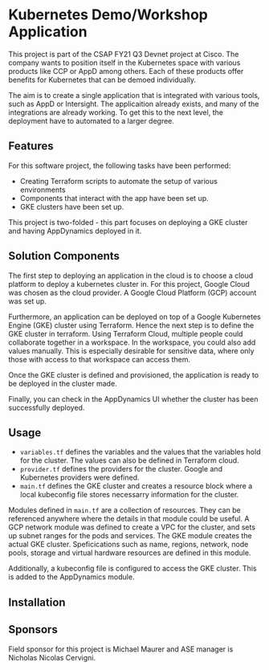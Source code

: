# Kubernetes Demo/Workshop Application

This project is part of the CSAP FY21 Q3 Devnet project at Cisco. The company wants to position itself in the Kubernetes space with various products like CCP or AppD among others. Each of these products offer benefits for Kubernetes that can be demoed individually. 

The aim is to create a single application that is integrated with various tools, such as AppD or Intersight. The applicaition already exists, and many of the integrations are already working. To get this to the next level, the deployment have to automated to a larger degree. 


## Features

For this software project, the following tasks have been performed:

- Creating Terraform scripts to automate the setup of various environments
- Components that interact with the app have been set up. 
- GKE clusters have been set up. 

This project is two-folded - this part focuses on deploying a GKE cluster and having AppDynamics deployed in it.

## Solution Components

The first step to deploying an application in the cloud is to choose a cloud platform to deploy a kubernetes cluster in. For this project, Google Cloud was chosen as the cloud provider. A Google Cloud Platform (GCP) account was set up.

Furthermore, an application can be deployed on top of a Google Kubernetes Engine (GKE) cluster using Terraform. Hence the next step is to define the GKE cluster in terraform. Using Terraform Cloud, multiple people could collaborate together in a workspace. In the workspace, you could also add values manually. This is especially desirable for sensitive data, where only those with access to that workspace can access them. 

Once the GKE cluster is defined and provisioned, the application is ready to be deployed in the cluster made. 

Finally, you can check in the AppDynamics UI whether the cluster has been successfully deployed. 

## Usage

- `variables.tf` defines the variables and the values that the variables hold for the cluster. The values can also be defined in Terraform cloud. 
- `provider.tf` defines the providers for the cluster. Google and Kubernetes providers were defined. 
- `main.tf` defines the GKE cluster and creates a resource block where a local kubeconfig file stores necessarry information for the cluster. 

Modules defined in `main.tf` are a collection of resources. They can be referenced anywhere where the details in that module could be useful. A GCP network module was defined to create a VPC for the cluster, and sets up subnet ranges for the pods and services. The GKE module creates the actual GKE cluster. Speficications such as name, regions, network, node pools, storage and virtual hardware resources are defined in this module. 

Additionally, a kubeconfig file is configured to access the GKE cluster. This is added to the AppDynamics module. 


## Installation


## Sponsors

Field sponsor for this project is Michael Maurer and ASE manager is Nicholas Nicolas Cervigni. 




